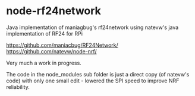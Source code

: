 # node-rf24network

Java implementation of maniagbug's rf24network using natevw's java implementation of RF24 for RPi

https://github.com/maniacbug/RF24Network/
https://github.com/natevw/node-nrf/

Very much a work in progress.

The code in the node_modules sub folder is just a direct copy (of natevw's code) with only one small edit - lowered the SPI speed to improve NRF reliability.
